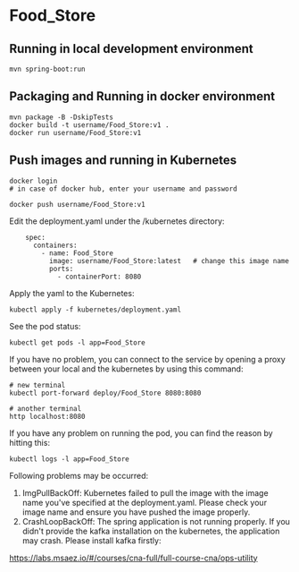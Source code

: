 # Food_Store

## Running in local development environment

```
mvn spring-boot:run
```

## Packaging and Running in docker environment

```
mvn package -B -DskipTests
docker build -t username/Food_Store:v1 .
docker run username/Food_Store:v1
```

## Push images and running in Kubernetes

```
docker login 
# in case of docker hub, enter your username and password

docker push username/Food_Store:v1
```

Edit the deployment.yaml under the /kubernetes directory:
```
    spec:
      containers:
        - name: Food_Store
          image: username/Food_Store:latest   # change this image name
          ports:
            - containerPort: 8080

```

Apply the yaml to the Kubernetes:
```
kubectl apply -f kubernetes/deployment.yaml
```

See the pod status:
```
kubectl get pods -l app=Food_Store
```

If you have no problem, you can connect to the service by opening a proxy between your local and the kubernetes by using this command:
```
# new terminal
kubectl port-forward deploy/Food_Store 8080:8080

# another terminal
http localhost:8080
```

If you have any problem on running the pod, you can find the reason by hitting this:
```
kubectl logs -l app=Food_Store
```

Following problems may be occurred:

1. ImgPullBackOff:  Kubernetes failed to pull the image with the image name you've specified at the deployment.yaml. Please check your image name and ensure you have pushed the image properly.
1. CrashLoopBackOff: The spring application is not running properly. If you didn't provide the kafka installation on the kubernetes, the application may crash. Please install kafka firstly:

https://labs.msaez.io/#/courses/cna-full/full-course-cna/ops-utility

